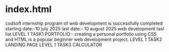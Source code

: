 # index.html
codsoft internship program of web development is successfully completed
starting date:-10 july 2025
last date:- 10 august 2025
web development tasl list
LEVEL 1 TASK1 PORTFOLIO:- creating a personal portfolio using CSS and HTML is a popular beginner web development project.
LEVEL 1 TASK2  LANDING PAGE
LEVEL 1 TASK3 CALCULATOR
